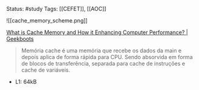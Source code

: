 Status: #study 
Tags:
[[CEFET]], [[AOC]]

![[cache_memory_scheme.png]]

[What is Cache Memory and How it Enhancing Computer Performance? | Geekboots](https://www.geekboots.com/story/what-is-cache-memory)
 > Memória cache é uma memória que recebe os dados da main e depois aplica de forma rápida para CPU. Sendo absorvida em forma de blocos de transferência, separada para cache de instruções e cache de variáveis.
 
 - L1: 64kB
 
 